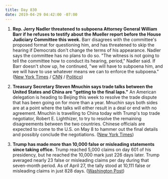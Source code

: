 ```yaml
---
title: Day 830
date: 2019-04-29 04:42:00 -07:00
---
```


1. **Rep. Jerry Nadler threatened to subpoena Attorney General William Barr if he refuses to testify about the Mueller report before the House Judiciary Committee this week.** Barr disagrees with the committee's proposed format for questioning him, and has threatened to skip the hearing if Democrats don't change the terms of his appearance. Nadler says the committee has no plans to do so. "The witness is not going to tell the committee how to conduct its hearing, period," Nadler said. If Barr doesn't show up, he continued, "we will have to subpoena him, and we will have to use whatever means we can to enforce the subpoena." ([New York Times](https://www.nytimes.com/2019/04/28/us/politics/william-barr-testify-congress.html) / [CNN](https://www.cnn.com/2019/04/28/politics/barr-house-hearing-attendance/index.html) / [Politico](https://www.politico.com/story/2019/04/28/nadler-barr-testimony-mueller-report-1291391))

2. **Treasury Secretary Steven Mnuchin says trade talks between the United States and China are "getting to the final laps."** An American delegation is heading to Beijing this week to resolve the trade dispute that has been going on for more than a year. Mnuchin says both sides are at a point where the talks will either result in a deal or end with no agreement. Mnuchin is travelling to China today with Trump's top trade negotiator, Robert E. Lighthizer, to try to resolve the remaining disagreements between the two countries. Chinese officials are expected to come to the U.S. on May 8 to hammer out the final details and possibly conclude the negotiations. ([New York Times](https://www.nytimes.com/2019/04/28/us/politics/mnuchin-china-us-trade-negotiations.html))

3. **Trump has made more than 10,000 false or misleading statements since taking office.** Trump reached 5,000 claims on day 601 of his presidency, but he reached the 10,000 mark just 226 days later. Trump averaged nearly 23 false or misleading claims per day during that seven-month period. As of April 27, the tally stood at 10,111 false or misleading claims in just 828 days. ([Washington Post](https://www.washingtonpost.com/politics/2019/04/29/president-trump-has-made-more-than-false-or-misleading-claims/?noredirect=on))